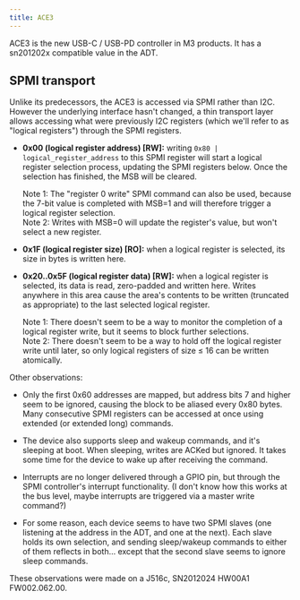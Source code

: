 ```yaml
---
title: ACE3
---
```


ACE3 is the new USB-C / USB-PD controller in M3 products. It has a sn201202x compatible value in the ADT.

## SPMI transport

Unlike its predecessors, the ACE3 is accessed via SPMI rather than I2C. However the underlying interface hasn't changed, a thin transport layer allows accessing what were previously I2C registers (which we'll refer to as "logical registers") through the SPMI registers.

- **0x00 (logical register address) [RW]:** writing `0x80 | logical_register_address` to this SPMI register will start a logical register selection process, updating the SPMI registers below. Once the selection has finished, the MSB will be cleared. 

  Note 1: The "register 0 write" SPMI command can also be used, because the 7-bit value is completed with MSB=1 and will therefore trigger a logical register selection.  
  Note 2: Writes with MSB=0 will update the register's value, but won't select a new register.

- **0x1F (logical register size) [RO]:** when a logical register is selected, its size in bytes is written here.

- **0x20..0x5F (logical register data) [RW]:** when a logical register is selected, its data is read, zero-padded and written here. Writes anywhere in this area cause the area's contents to be written (truncated as appropriate) to the last selected logical register.

  Note 1: There doesn't seem to be a way to monitor the completion of a logical register write, but it seems to block further selections.  
  Note 2: There doesn't seem to be a way to hold off the logical register write until later, so only logical registers of size ≤ 16 can be written atomically.

Other observations:

- Only the first 0x60 addresses are mapped, but address bits 7 and higher seem to be ignored, causing the block to be aliased every 0x80 bytes. Many consecutive SPMI registers can be accessed at once using extended (or extended long) commands.

- The device also supports sleep and wakeup commands, and it's sleeping at boot. When sleeping, writes are ACKed but ignored. It takes some time for the device to wake up after receiving the command.

- Interrupts are no longer delivered through a GPIO pin, but through the SPMI controller's interrupt functionality. (I don't know how this works at the bus level, maybe interrupts are triggered via a master write command?)

- For some reason, each device seems to have two SPMI slaves (one listening at the address in the ADT, and one at the next). Each slave holds its own selection, and sending sleep/wakeup commands to either of them reflects in both... except that the second slave seems to ignore sleep commands.

These observations were made on a J516c, SN2012024 HW00A1 FW002.062.00.
